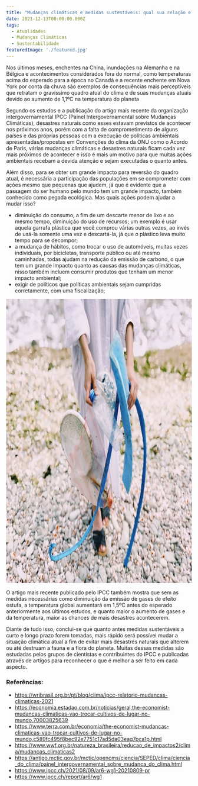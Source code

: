 ```yaml
---
title: "Mudanças climáticas e medidas sustentáveis: qual sua relação e impacto?"
date: 2021-12-13T00:00:00.000Z
tags:
  - Atualidades
  - Mudanças Climáticas
  - Sustentabilidade
featuredImage: './featured.jpg'
---
```


<p>
  <span style="font-weight: 400;">
    Nos últimos meses, enchentes na China, inundações na Alemanha e na Bélgica e acontecimentos considerados fora do normal, como temperaturas acima do esperado para a época no Canadá e a recente enchente em Nova York por conta da chuva são exemplos de consequências mais perceptíveis que retratam o gravíssimo quadro atual do clima e de suas mudanças atuais devido ao aumento de 1,1ºC na temperatura do planeta  
  </span>
</p>
<p>
  <span style="font-weight: 400;">
    Segundo os estudos e a publicação do artigo mais recente da organização intergovernamental IPCC (Painel Intergovernamental sobre Mudanças Climáticas), desastres naturais como esses estavam previstos de acontecer nos próximos anos, porém com a falta de comprometimento de alguns países e das próprias pessoas com a execução de políticas ambientais apresentadas/propostas em Convenções do clima da ONU como o Acordo de Paris, várias mudanças climáticas e desastres naturais ficam cada vez mais próximos de acontecer e isso é mais um motivo para que muitas ações ambientais recebam a devida atenção e sejam executadas o quanto antes.
  </span>
</p>
<p>
  <span style="font-weight: 400;">
    Além disso, para se obter um grande impacto para reversão do quadro atual, é necessária a participação das populações em se comprometer com ações mesmo que pequenas que ajudem, já que é evidente que a passagem do ser humano pelo mundo tem um grande impacto, também conhecido como pegada ecológica. Mas quais ações podem ajudar a mudar isso?
  </span>
</p>
<ul>
  <li style="font-weight: 400;" aria-level="1">
    <span style="font-weight: 400;">
      diminuição do consumo, a fim de um descarte menor de lixo e ao mesmo tempo, diminuição do uso de recursos; um exemplo é usar aquela garrafa plástica que você comprou várias outras vezes, ao invés de usá-la somente uma vez e descartá-la, já que o plástico leva muito tempo para se decompor;
    </span>
  </li>

  <li style="font-weight: 400;" aria-level="1">
    <span style="font-weight: 400;">
      a mudança de hábitos, como trocar o uso de automóveis, muitas vezes individuais, por bicicletas, transporte público ou até mesmo caminhadas, todas ajudam na redução da emissão de carbono, o que tem um grande impacto quanto as causas das mudanças climáticas, nisso também incluem consumir produtos que tenham um menor impacto ambiental;
    </span>
  </li>

  <li style="font-weight: 400;" aria-level="1">
    <span style="font-weight: 400;">
      exigir de políticos que políticas ambientais sejam cumpridas corretamente, com uma fiscalização;
    </span>
  </li>
</ul>
<p>
  <img src="./02.jpg" alt="" width="1024" height="768" />
</p>
<p>
  <span style="font-weight: 400;">
    O artigo mais recente publicado pelo IPCC também mostra que sem as medidas necessárias como diminuição da emissão de gases de efeito estufa, a temperatura global aumentará em 1,5ºC antes do esperado anteriormente aos últimos estudos, e quanto maior o aumento de gases e da temperatura, maior as chances de mais desastres acontecerem.
  </span>
</p>
<p>
  <span style="font-weight: 400;">
    Diante de tudo isso, conclui-se que quanto antes medidas sustentáveis a curto e longo prazo forem tomadas, mais rápido será possível mudar a situação climática atual a fim de evitar mais desastres naturais que alterem ou até destruam a fauna e a flora do planeta. Muitas dessas medidas são estudadas pelos grupos de cientistas e contribuintes do IPCC e publicadas através de artigos para reconhecer o que é melhor a ser feito em cada aspecto.
  </span>
</p>
<h3>Referências:</h3>
<ul>
  <li>
    <a href="https://wribrasil.org.br/pt/blog/clima/ipcc-relatorio-mudancas-climaticas-2021" target="_blank" rel="norefferer">
      https://wribrasil.org.br/pt/blog/clima/ipcc-relatorio-mudancas-climaticas-2021
    </a>
  </li>
  <li>
    <a href="https://economia.estadao.com.br/noticias/geral,the-economist-mudancas-climaticas-vao-trocar-cultivos-de-lugar-no-mundo,70003825639" target="_blank" rel="noopener">
      https://economia.estadao.com.br/noticias/geral,the-economist-mudancas-climaticas-vao-trocar-cultivos-de-lugar-no-mundo,70003825639
    </a>
  </li>
  <li>
    <a href="https://www.terra.com.br/economia/the-economist-mudancas-climaticas-vao-trocar-cultivos-de-lugar-no-mundo,c589fc495f8bec92e7751c17ad5da03eag7pca1p.html" target="_blank" rel="noopener">
      https://www.terra.com.br/economia/the-economist-mudancas-climaticas-vao-trocar-cultivos-de-lugar-no-mundo,c589fc495f8bec92e7751c17ad5da03eag7pca1p.html
    </a>
  </li>
  <li>
    <a href="https://www.wwf.org.br/natureza_brasileira/reducao_de_impactos2/clima/mudancas_climaticas2" target="_blank" rel="noopener">
      https://www.wwf.org.br/natureza_brasileira/reducao_de_impactos2/clima/mudancas_climaticas2
    </a>
  </li>
  <li>
    <a href="https://antigo.mctic.gov.br/mctic/opencms/ciencia/SEPED/clima/ciencia_do_clima/painel_intergovernamental_sobre_mudanca_do_clima.html" target="_blank" rel="noopener">
      https://antigo.mctic.gov.br/mctic/opencms/ciencia/SEPED/clima/ciencia_do_clima/painel_intergovernamental_sobre_mudanca_do_clima.html
    </a>
  </li>
  <li>
    <a href="https://www.ipcc.ch/2021/08/09/ar6-wg1-20210809-pr" target="_blank" rel="noopener">
      https://www.ipcc.ch/2021/08/09/ar6-wg1-20210809-pr
    </a>
  </li>
  <li>
    <a href="https://www.ipcc.ch/report/ar6/wg1" target="_blank" rel="noopener">
      https://www.ipcc.ch/report/ar6/wg1
    </a>
  </li>
</ul>
